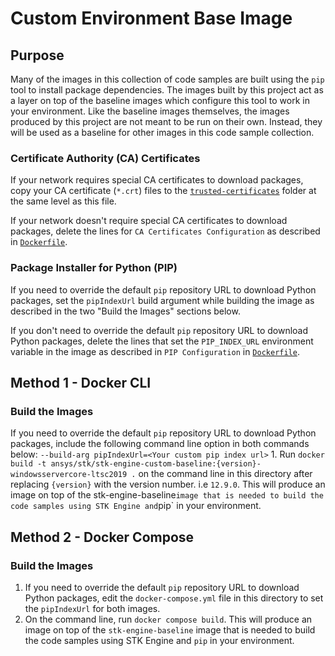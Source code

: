 # Custom Environment Base Image

## Purpose

Many of the images in this collection of code samples are built using the `pip` tool to install package dependencies. The images built by this project act as a layer on top of the baseline images which configure this tool to work in your environment. Like the baseline images themselves, the images produced by this project are not meant to be run on their own. Instead, they will be used as a baseline for other images in this
code sample collection.

### Certificate Authority (CA) Certificates

If your network requires special CA certificates to download packages, copy your CA certificate (`*.crt`) files to the [`trusted-certificates`](./trusted-certificates/) folder at the same level as this file.

If your network doesn't require special CA certificates to download packages, delete the lines for `CA Certificates Configuration` as described in [`Dockerfile`](./Dockerfile).

### Package Installer for Python (PIP)

If you need to override the default `pip` repository URL to download Python packages, set the `pipIndexUrl` build argument while  building the image as described in the two "Build the Images" sections below.

If you don't need to override the default `pip` repository URL to download Python packages, delete the lines that set the `PIP_INDEX_URL` environment variable in the image as described in `PIP Configuration` in [`Dockerfile`](./Dockerfile).

## Method 1 - Docker CLI

### Build the Images

If you need to override the default `pip` repository URL to download Python packages, include the following command line option in both commands below: `--build-arg pipIndexUrl=<Your custom pip index url>` 1. Run `docker build -t ansys/stk/stk-engine-custom-baseline:{version}-windowsservercore-ltsc2019 .` on the command line in this directory after replacing `{version}` with the version number. i.e `12.9.0`. This will produce an image on top of the stk-engine-baseline` image that is needed to build the code samples using STK Engine and `pip` in your environment.

## Method 2 - Docker Compose

### Build the Images

1. If you need to override the default `pip` repository URL to download Python packages, edit the `docker-compose.yml` file in this directory to set the `pipIndexUrl` for both images.
2. On the command line, run `docker compose build`. This will produce an image on top of the `stk-engine-baseline` image that is needed to build the code samples using STK Engine and `pip` in your environment.
